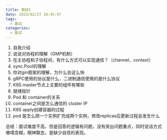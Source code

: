 ```yaml
---
title: 面经1
date: 2023/02/27 18:45:57
tags:
  - 面试
categories:
  - 面试
---
```



1. 自我介绍
2. 说说对协程的理解（GMP机制）
3. 在主协程和子协程间，有什么方式可以实现通信？（channel，context）
4. sync.Pool的理解
5. 你对gin框架的理解，为什么会这么快
6. gRPC使用的协议是什么，二进制通信使用的是什么协议
7. K8S master节点上主要的组件有哪些
8. 就绪指针
9. Pod 和 container的关系
10. container之间是怎么通信的 cluster IP
11. K8S apply创建容器的过程
12. pod 是怎么把一个实例扩充成两个实例，修改replicas后更新过程会发生什么



总结：面试难度不高，但是回答的逻辑有问题，没有突出问题重点，同时说话方式嗫嚅含糊，眼神飘忽，是缺少自信的表现。